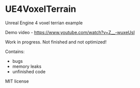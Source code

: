 # UE4VoxelTerrain
Unreal Engine 4 voxel terrian example

Demo video - https://www.youtube.com/watch?v=Z__-wuxeUsI

Work in progress. Not finished and not optimized! 

Contains:
* bugs
* memory leaks
* unfinished code

MIT license
